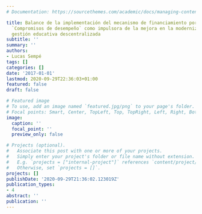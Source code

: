 ```yaml
---
# Documentation: https://sourcethemes.com/academic/docs/managing-content/

title: Balance de la implementación del mecanismo de financiamiento por desempeño
  `Compromisos de desempeño` como impulsora de la mejora en la modernización de la
  gestión educativa descentralizada
subtitle: ''
summary: ''
authors:
- Lucas Sempé
tags: []
categories: []
date: '2017-01-01'
lastmod: 2020-09-29T22:36:03+01:00
featured: false
draft: false

# Featured image
# To use, add an image named `featured.jpg/png` to your page's folder.
# Focal points: Smart, Center, TopLeft, Top, TopRight, Left, Right, BottomLeft, Bottom, BottomRight.
image:
  caption: ''
  focal_point: ''
  preview_only: false

# Projects (optional).
#   Associate this post with one or more of your projects.
#   Simply enter your project's folder or file name without extension.
#   E.g. `projects = ["internal-project"]` references `content/project/deep-learning/index.md`.
#   Otherwise, set `projects = []`.
projects: []
publishDate: '2020-09-29T21:36:02.123019Z'
publication_types:
- 4
abstract: ''
publication: ''
---
```

